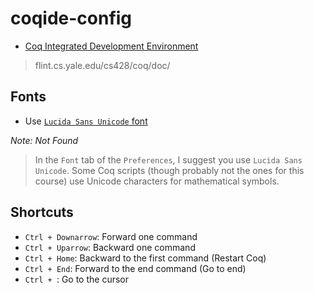 # coqide-config

- [Coq Integrated Development Environment](http://flint.cs.yale.edu/cs428/coq/doc/Reference-Manual016.html)
> flint.cs.yale.edu/cs428/coq/doc/

## Fonts

- Use [`Lucida Sans Unicode` font](https://www.cs.princeton.edu/courses/archive/fall10/cos441/install.html)

*Note: Not Found*

> In the `Font` tab of the `Preferences`, I suggest you use `Lucida Sans Unicode`. 
Some Coq scripts (though probably not the ones for this course)
use Unicode characters for mathematical symbols.

## Shortcuts

- `Ctrl + Downarrow`: Forward one command
- `Ctrl + Uparrow`: Backward one command
- `Ctrl + Home`: Backward to the first command (Restart Coq)
- `Ctrl + End`: Forward to the end command (Go to end)
- `Ctrl + `: Go to the cursor
